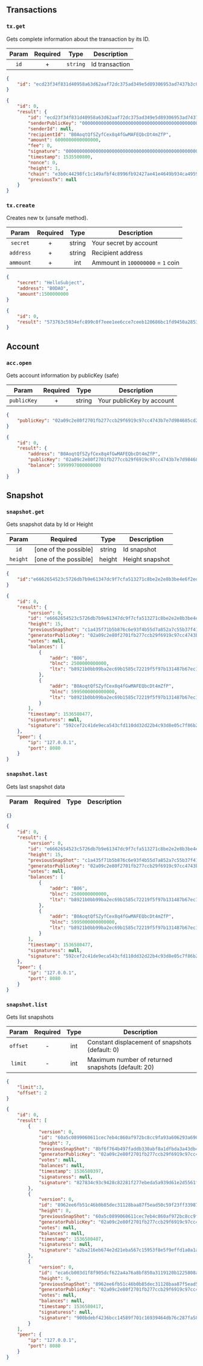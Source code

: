 ## Transactions
### `tx.get`
Gets complete information about the transaction by its ID.

| Param      | Required | Type |Description |
|:----------:|:----------:|:----------:|-------------|
|`id`|+|`string`|Id transaction|

```json
{
	"id": "ecd23f34f831d40958a63d62aaf72dc375ad349e5d89306953ad7437b3c05c61"
}
```
```json
{
	"id": 0,
	"result": {
		"id": "ecd23f34f831d40958a63d62aaf72dc375ad349e5d89306953ad7437b3c05c61",
		"senderPublicKey": "0000000000000000000000000000000000000000000000000000000000000000",
		"senderId": null,
		"recipientId": "B0AoqtQfSZyfCex8q4fGwMAFEQbcDt4mZfP",
		"amount": 6000000000000000,
		"fee": 0,
		"signature": "0000000000000000000000000000000000000000000000000000000000000000",
		"timestamp": 1535500800,
		"nonce": 0,
		"height": 1,
		"chain": "e3b0c44298fc1c149afbf4c8996fb92427ae41e4649b934ca495991b7852b855",
		"previousTx": null
	}
}
```
### `tx.create`
Creates new tx (unsafe method).

| Param      | Required | Type |Description |
|:----------:|:----------:|:----------:|-------------|
|`secret`|+|string|Your secret by account|
|`address`|+|string|Recipient address|
|`ammount`|+|int|Ammount in `100000000` = `1` coin|

```json
{
	"secret": "HelloSubject",
	"address": "B0DAO",
	"amount":1500000000
}
```
```json
{
	"id": 0,
	"result": "573763c5934efc899c0f7eee1ee6cce7ceeb120686bc1fd9450a2853ce5c6fb9"
}
```

## Account
### `acc.open`
Gets account information by publicKey (safe)

| Param      | Required | Type |Description |
|:----------:|:----------:|:----------:|-------------|
|`publicKey`|+|string|Your publicKey by account|

```json
{
	"publicKey": "02a09c2e80f2701fb277ccb29f6919c97cc4743b7e7d984685cd2e31769f1871"
}
```
```json
{
	"id": 0,
	"result": {
		"address": "B0AoqtQfSZyfCex8q4fGwMAFEQbcDt4mZfP",
		"publicKey": "02a09c2e80f2701fb277ccb29f6919c97cc4743b7e7d984685cd2e31769f1871",
		"balance": 5999997000000000
	}
}
```

## Snapshot
### `snapshot.get`
Gets snapshot data by Id or Height

| Param      | Required | Type |Description |
|:----------:|:----------:|:----------:|-------------|
|`id`|[one of the possible]|string|Id snapshot|
|`height`|[one of the possible]|height|Height snapshot|
```json
{
	"id":"e6662654523c5726db7b9e61347dc9f7cfa513271c8be2e2e8b3be4e6f2edb48"
}
```
```json
{
	"id": 0,
	"result": {
		"version": 0,
		"id": "e6662654523c5726db7b9e61347dc9f7cfa513271c8be2e2e8b3be4e6f2edb48",
		"height": 15,
		"previousSnapShot": "c1a435f71b5b876c6e93f4b55d7a852a7c55b37f41538bc15defe362c723df67",
		"generatorPublicKey": "02a09c2e80f2701fb277ccb29f6919c97cc4743b7e7d984685cd2e31769f1871",
		"votes": null,
		"balances": [
			{
				"addr": "B06",
				"blnc": 2500000000000,
				"ltx": "b8921b0bb99ba2ec69b1585c72219f5f97b131487b67ec144d4dd57ab978cc1f"
			},
			{
				"addr": "B0AoqtQfSZyfCex8q4fGwMAFEQbcDt4mZfP",
				"blnc": 5995000000000000,
				"ltx": "b8921b0bb99ba2ec69b1585c72219f5f97b131487b67ec144d4dd57ab978cc1f"
			}
		],
		"timestamp": 1536580477,
		"signaturess": null,
		"signature": "592cef2c41de9eca543cfd110dd32d22b4c93d8e05c7f86b247efaca4473fd4b361938d83623c93b84fa2eb4afc79f5e7506b98b5cc172e0bb49a6d4048f4405"
	},
	"peer": {
		"ip": "127.0.0.1",
		"port": 8080
	}
}
```

### `snapshot.last`
Gets last snapshot data

| Param      | Required | Type |Description |
|:----------:|:----------:|:----------:|-------------|
```json
{}
```
```json
{
	"id": 0,
	"result": {
		"version": 0,
		"id": "e6662654523c5726db7b9e61347dc9f7cfa513271c8be2e2e8b3be4e6f2edb48",
		"height": 15,
		"previousSnapShot": "c1a435f71b5b876c6e93f4b55d7a852a7c55b37f41538bc15defe362c723df67",
		"generatorPublicKey": "02a09c2e80f2701fb277ccb29f6919c97cc4743b7e7d984685cd2e31769f1871",
		"votes": null,
		"balances": [
			{
				"addr": "B06",
				"blnc": 2500000000000,
				"ltx": "b8921b0bb99ba2ec69b1585c72219f5f97b131487b67ec144d4dd57ab978cc1f"
			},
			{
				"addr": "B0AoqtQfSZyfCex8q4fGwMAFEQbcDt4mZfP",
				"blnc": 5995000000000000,
				"ltx": "b8921b0bb99ba2ec69b1585c72219f5f97b131487b67ec144d4dd57ab978cc1f"
			}
		],
		"timestamp": 1536580477,
		"signaturess": null,
		"signature": "592cef2c41de9eca543cfd110dd32d22b4c93d8e05c7f86b247efaca4473fd4b361938d83623c93b84fa2eb4afc79f5e7506b98b5cc172e0bb49a6d4048f4405"
	},
	"peer": {
		"ip": "127.0.0.1",
		"port": 8080
	}
}
```

### `snapshot.list`
Gets list snapshots

| Param      | Required | Type |Description |
|:----------:|:----------:|:----------:|-------------|
|`offset`|-|int|Constant displacement of snapshots (default: 0)|
|`limit`|-|int|Maximum number of returned snapshots (default: 20)|
```json
{
	"limit":3,
	"offset": 2
}
```
```json
{
	"id": 0,
	"result": [
		{
			"version": 0,
			"id": "60a5c0899060611cec7eb4c860af972bc8cc9fa93a606293a6909822d55f40f1",
			"height": 7,
			"previousSnapShot": "8bf6f764b497faddb330abf8a1dfbda3a43db4aa99690ce3f7e9a74d9d8eb618",
			"generatorPublicKey": "02a09c2e80f2701fb277ccb29f6919c97cc4743b7e7d984685cd2e31769f1871",
			"votes": null,
			"balances": null,
			"timestamp": 1536580397,
			"signaturess": null,
			"signature": "827834c93c9428c82281f277ebeda5a939d61e2d5561f00265d33bdd7a508421dba885d6c3e82bf5185762c8e2a78a22470d7d15c8bf06b1ceb008b48f127303"
		},
		{
			"version": 0,
			"id": "8962ee6fb51c46b0b85dec31128baa87f5ead50c59f23ff33987f371bb76690a",
			"height": 8,
			"previousSnapShot": "60a5c0899060611cec7eb4c860af972bc8cc9fa93a606293a6909822d55f40f1",
			"generatorPublicKey": "02a09c2e80f2701fb277ccb29f6919c97cc4743b7e7d984685cd2e31769f1871",
			"votes": null,
			"balances": null,
			"timestamp": 1536580407,
			"signaturess": null,
			"signature": "a2ba216eb674e2d21eba567c15953f8e5f9effd1a0a1a458f012dd3c019905ebfe7dc88e76e966d844f77233b47824e57104aa20dad2fda23068923a3f7efd02"
		},
		{
			"version": 0,
			"id": "eca6cb003d1f8f905dcf622a4a76a8bf850a3119120b1225808ad50b9206d709",
			"height": 9,
			"previousSnapShot": "8962ee6fb51c46b0b85dec31128baa87f5ead50c59f23ff33987f371bb76690a",
			"generatorPublicKey": "02a09c2e80f2701fb277ccb29f6919c97cc4743b7e7d984685cd2e31769f1871",
			"votes": null,
			"balances": null,
			"timestamp": 1536580417,
			"signaturess": null,
			"signature": "900bdebf4236bcc14589f701c16939464db76c287fa58583d6eaa6b201beaec969a00394f603404109630e6c5b90db72708e531ca08dc4b98f24c22067454d0e"
		}
	],
	"peer": {
		"ip": "127.0.0.1",
		"port": 8080
	}
}
```

